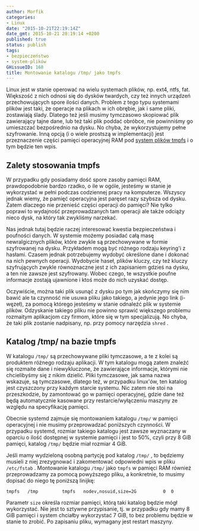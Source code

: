 ```yaml
---
author: Morfik
categories:
- Linux
date: "2015-10-21T22:19:14Z"
date_gmt: 2015-10-21 20:19:14 +0200
published: true
status: publish
tags:
- bezpieczeństwo
- system-plików
GHissueID: 168
title: Montowanie katalogu /tmp/ jako tmpfs
---
```


Linux jest w stanie operować na wielu systemach plików, np. ext4, ntfs, fat. Większość z nich odnosi
się do dysków twardych, czy też innych urządzeń przechowujących spore ilości danych. Problem z tego
typu systemami plików jest taki, że operacje na plikach w ich obrębie, jak i same pliki, zostawiają
ślady. Dlatego też jeśli musimy tymczasowo skopiować plik zawierający tajne dane, lub też taki plik
poddać obróbce, nie powinniśmy go umieszczać bezpośrednio na dysku. No chyba, że wykorzystujemy
pełne szyfrowanie. Inną opcją (i o wiele prostszą w implementacji) jest przeznaczenie części
pamięci operacyjnej RAM pod [system plików tmpfs](https://wiki.archlinux.org/index.php/Tmpfs) i o
tym będzie ten wpis.

<!--more-->
## Zalety stosowania tmpfs

W przypadku gdy posiadamy dość spore zasoby pamięci RAM, prawdopodobnie bardzo rzadko, o ile w
ogóle, jesteśmy w stanie je wykorzystać w pełni podczas codziennej pracy na komputerze. Wszyscy
jednak wiemy, że pamięć operacyjna jest paręset razy szybsza od dysku. Zatem dlaczego nie przenieść
części operacji do pamięci? Nie tylko poprawi to wydajność przeprowadzanych tam operacji ale także
odciąży nieco dysk, na który tak zwykliśmy narzekać.

Nas jednak tutaj będzie raczej interesować kwestia bezpieczeństwa i poufności danych. W systemie
możemy posiadać całą masę newralgicznych plików, które zwykle są przechowywane w formie szyfrowanej
na dysku. Przykładem mogą być różnego rodzaju keyring'i z hasłami. Czasem jednak potrzebujemy
wydobyć określone dane i dokonać na nich pewnych operacji. Wydobycie haseł, plików kluczy, czy też
kluczy szyfrujących zwykle równoznaczne jest z ich zapisaniem gdzieś na dysku, a ten nie zawsze jest
szyfrowany. Wobec czego, te wszystkie poufne informacje zostają ujawnione i ktoś może do nich
uzyskać dostęp.

Oczywiście, można taki plik usunąć z dysku po tym jak skończymy się nim bawić ale ta czynność nie
usuwa pliku jako takiego, a jedynie jego link (i-węzeł), za pomocą którego jesteśmy w stanie
odnaleźć plik w systemie plików. Odzyskanie takiego pliku nie powinno sprawić większego problemu
rozmaitym aplikacjom czy firmom, które się w tym specjalizują. No chyba, że taki plik zostanie
nadpisany, np. przy pomocy narzędzia `shred` .

## Katalog /tmp/ na bazie tmpfs

W katalogu `/tmp/` są przechowywane pliki tymczasowe, a te z kolei są produktem różnego rodzaju
aplikacji. W tym katalogu mogą zatem znaleźć się rozmaite dane i niewykluczone, że zawierające
informacje, którymi nie chcielibyśmy się z nikim dzielić. Pliki tymczasowe, jak sama nazwa wskazuje,
są tymczasowe, dlatego też, w przypadku linux'ów, ten katalog jest czyszczony przy każdym starcie
systemu. Nic zatem nie stoi na przeszkodzie, by zamontować go w pamięci operacyjnej, gdzie dane też
będą automatycznie kasowane przy restarcie/wyłączeniu maszyny ze względu na specyfikację pamięci.

Obecnie systemd zajmuje się montowaniem katalogu `/tmp/` w pamięci operacyjnej i nie musimy
przeprowadzać poniższych czynności. W przypadku systemd, rozmiar takiego katalogu jest zawsze
wyznaczany w oparciu o ilość dostępnej w systemie pamięci i jest to 50%, czyli przy 8 GiB pamięci,
katalog `/tmp/` będzie miał rozmiar 4 GiB.

Jeśli mamy wydzieloną osobną partycję pod katalog `/tmp/` , to będziemy musieli z niej zrezygnować i
zakomentować odpowiedni wpis w pliku `/etc/fstab` . Montowanie katalogu `/tmp/` jako `tmpfs` w
pamięci RAM również przeprowadzamy za pomocą powyższego pliku, a konkretnie, to musimy dopisać do
niego tę poniższą linijkę:

    tmpfs   /tmp         tmpfs   nodev,nosuid,size=2G          0  0

Parametr `size` określa rozmiar pamięci, którą taki katalog będzie mógł wykorzystać. Nie jest to
sztywne przypisanie, tj. w przypadku gdy mamy 8 GiB pamięci i system chciałby wykorzystać 7 GiB, to
bez problemu będzie w stanie to zrobić. Po zapisaniu pliku, wymagany jest restart maszyny.
